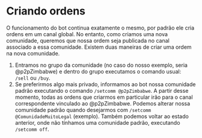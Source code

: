 # Criando ordens

O funcionamento do bot continua exatamente o mesmo, por padrão ele cria ordens em um canal global. No entanto, como criamos uma nova comunidade, queremos que nossa ordem seja publicada no canal associado a essa comunidade. Existem duas maneiras de criar uma ordem na nova comunidade.

1. Entramos no grupo da comunidade (no caso do nosso exemplo, seria @p2pZimbabwe) e dentro do grupo executamos o comando usual: `/sell` ou `/buy`.
2. Se preferirmos algo mais privado, informamos ao bot nossa comunidade padrão executando o comando `/setcomm @p2pZimbabwe`. A partir desse momento, todas as ordens que criarmos em particular irão para o canal correspondente vinculado ao @p2pZimbabwe. Podemos alterar nossa comunidade padrão quando desejarmos com `/setcomm @ComunidadeMuitoLegal` (exemplo). Também podemos voltar ao estado anterior, onde não tínhamos uma comunidade padrão, executando `/setcomm off`.
